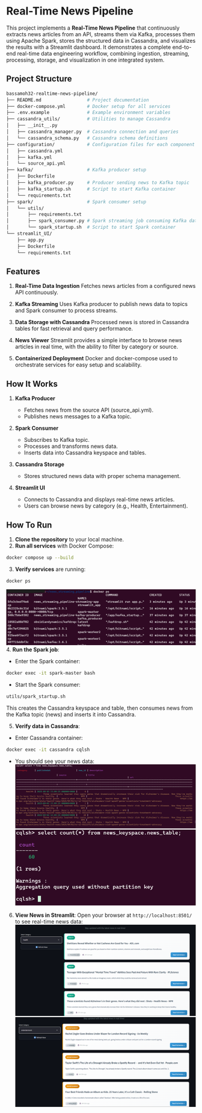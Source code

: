 # Real-Time News Pipeline
This project implements a **Real-Time News Pipeline** that continuously extracts news articles from an API, streams them via Kafka, processes them using Apache Spark, stores the structured data in Cassandra, and visualizes the results with a Streamlit dashboard. It demonstrates a complete end-to-end real-time data engineering workflow, combining ingestion, streaming, processing, storage, and visualization in one integrated system.
## Project Structure
```bash
bassamoh32-realtime-news-pipeline/
├── README.md                 # Project documentation
├── docker-compose.yml        # Docker setup for all services
├── .env.example              # Example environment variables
├── cassandra_utils/          # Utilities to manage Cassandra
│   ├── __init__.py
│   ├── cassandra_manager.py  # Cassandra connection and queries
│   └── cassandra_schema.py   # Cassandra schema definitions
├── configuration/            # Configuration files for each component
│   ├── cassandra.yml
│   ├── kafka.yml
│   └── source_api.yml
├── kafka/                    # Kafka producer setup
│   ├── Dockerfile
│   ├── kafka_producer.py     # Producer sending news to Kafka topic
│   ├── kafka_startup.sh      # Script to start Kafka container
│   └── requirements.txt
├── spark/                    # Spark consumer setup
│   └── utils/
│       ├── requirements.txt
│       ├── spark_consumer.py # Spark streaming job consuming Kafka data
│       └── spark_startup.sh  # Script to start Spark container
└── streamlit_UI/            
    ├── app.py
    ├── Dockerfile
    └── requirements.txt
```

## Features
1. **Real-Time Data Ingestion**
Fetches news articles from a configured news API continuously.

2. **Kafka Streaming**
Uses Kafka producer to publish news data to topics and Spark consumer to process streams.

3. **Data Storage with Cassandra**
Processed news is stored in Cassandra tables for fast retrieval and query performance.

4. **News Viewer**
Streamlit provides a simple interface to browse news articles in real time, with the ability to filter by category or source.

5. **Containerized Deployment**
Docker and docker-compose used to orchestrate services for easy setup and scalability.

## How It Works
1. **Kafka Producer**

    * Fetches news from the source API (source_api.yml).
    * Publishes news messages to a Kafka topic.

2. **Spark Consumer**

    * Subscribes to Kafka topic.
    * Processes and transforms news data.
    * Inserts data into Cassandra keyspace and tables.

3. **Cassandra Storage**

    * Stores structured news data with proper schema management.

4. **Streamlit UI**

    * Connects to Cassandra and displays real-time news articles.
    * Users can browse news by category (e.g., Health, Entertainment).
## How To Run 
1. **Clone the repository** to your local machine.
2. **Run all services** with Docker Compose: 
```bash 
docker compose up --build 
```
3. **Verify services** are running:
```bash
docker ps
``` 
![Docker containers running](images/docker_containers.png)
4. **Run the Spark job**:
* Enter the Spark container:
```bash
docker exec -it spark-master bash
```
* Start the Spark consumer:
```bash
utils/spark_startup.sh
```
This creates the Cassandra keyspace and table, then consumes news from the Kafka topic (news) and inserts it into Cassandra.

5. **Verify data in Cassandra**:
* Enter Cassandra container:
```bash 
docker exec -it cassandra cqlsh
```
* You should see your news data:
![News data in Cassandra](images/cassandra.png)
![Number of columns in Cassandra table](images/cassandra_count_columns.png)
6. **View News in Streamlit**:
Open your browser at ``http://localhost:8501/`` to see real-time news data:
![Health category news in Streamlit UI](images/health.png)
![Entertainment category news in Streamlit UI](images/entertainment.png)
